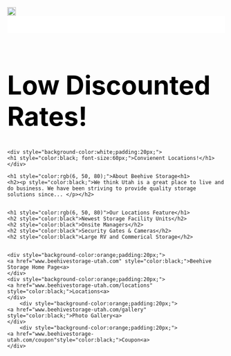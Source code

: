 <!DOCTYPE html>

<html lang="en-US">
<head>
    <title>Beehive Storage</title>
    <img src="beehive storage logo.png" width="20" height="20" alt="Beehive Storage">
</head>

<body>
    <div style="background-color:white;padding:20px;"></div>
    <h1 style="color:black; font-size:60px;">Low Discounted Rates!</h1>
    </div>

    <div style="background-color:white;padding:20px;">
    <h1 style="color:black; font-size:60px;">Convienent Locations!</h1>
    </div>

    <h1 style="color:rgb(6, 50, 80);">About Beehive Storage<h1>
    <h2><p style="color:black;">We think Utah is a great place to live and do business. We have been striving to provide quality storage solutions since... </p></h2>

   
    <h1 style="color:rgb(6, 50, 80)">Our Locations Feature</h1>
    <h2 style="color:black">Newest Storage Facility Units</h2>
    <h2 style="color:black">Onsite Managers</h2>
    <h2 style="color:black">Security Gates & Cameras</h2>
    <h2 style="color:black">Large RV and Commerical Storage</h2>


    <div style="background-color:orange;padding:20px;">
    <a href="www.beehivestorage-utah.com" style="color:black;">Beehive Storage Home Page<a>
    </div>
    <div style="background-color:orange;padding:20px;">
    <a href="www.beehivestorage-utah.com/locations" style="color:black;">Locations<a>
    </div>
        <div style="background-color:orange;padding:20px;">
    <a href="www.beehivestorage-utah.com/gallery" style="color:black;">Photo Gallery<a>
    </div>
        <div style="background-color:orange;padding:20px;">
    <a href="www.beehivestorage-utah.com/coupon"style="color:black;">Coupon<a>
    </div>
    

</body>
</html>
